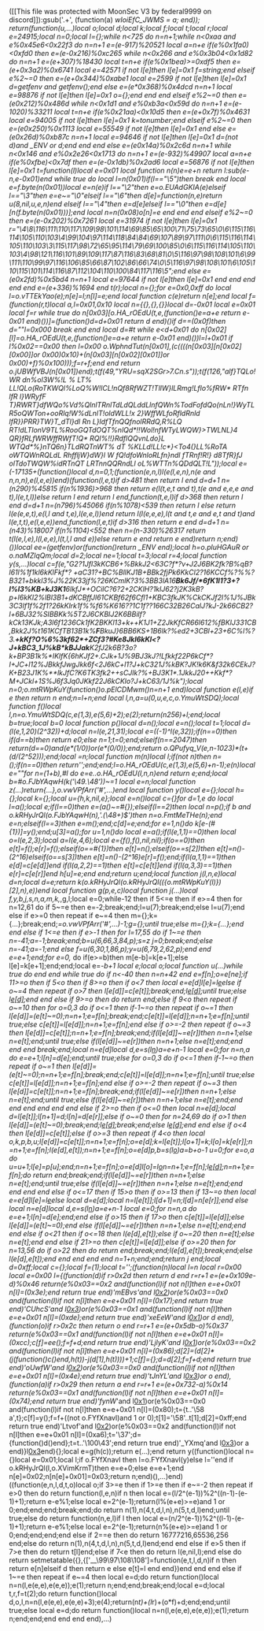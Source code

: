 ([[This file was protected with MoonSec V3 by federal9999 on discord]]):gsub('.+', (function(a) _wIoiEfC_JWMS = a; end)); return(function(u,...)local o;local d;local k;local f;local t;local r;local e=24915;local n=0;local l={};while n<725 do n=n+1;while n<0xaa and e%0x45e6<0x22f3 do n=n+1 e=(e-917)%20521 local a=n+e if(e%0x1fa0)<0xfd0 then e=(e-0x216)%0xc265 while n<0x266 and e%0x3b04<0x1d82 do n=n+1 e=(e+307)%18430 local t=n+e if(e%0x1bea)>=0xdf5 then e=(e+0x3a2)%0x6741 local e=42571 if not l[e]then l[e]=0x1 f=string;end elseif e%2~=0 then e=(e+0x344)%0xabe1 local e=2599 if not l[e]then l[e]=0x1 d=getfenv and getfenv();end else e=(e*0x368)%0x4dcd n=n+1 local e=98876 if not l[e]then l[e]=0x1 o={};end end end elseif e%2~=0 then e=(e*0x212)%0x486d while n<0x1d1 and e%0xb3a<0x59d do n=n+1 e=(e-1020)%33211 local t=n+e if(e%0x21aa)<0x10d5 then e=(e+0x7f)%0x4631 local e=94005 if not l[e]then l[e]=0x1 k=tonumber;end elseif e%2~=0 then e=(e*0x250)%0x1113 local e=55549 if not l[e]then l[e]=0x1 end else e=(e*0x26d)%0xb87c n=n+1 local e=94646 if not l[e]then l[e]=0x1 d=(not d)and _ENV or d;end end end else e=(e*0x14a)%0x2c6d n=n+1 while n<0x146 and e%0x2e26<0x1713 do n=n+1 e=(e-932)%49907 local a=n+e if(e%0xfbe)<0x7df then e=(e-0x1db)%0x2ad6 local e=56876 if not l[e]then l[e]=0x1 t=function(l)local e=0x01 local function n(n)e=e+n return l:sub(e-n,e-0x01)end while true do local l=n(0x01)if(l=="\5")then break end local e=f.byte(n(0x01))local e=n(e)if l=="\2"then e=o.EUAdGKIA(e)elseif l=="\3"then e=e~="\0"elseif l=="\6"then d[e]=function(n,e)return u(8,nil,u,e,n)end elseif l=="\4"then e=d[e]elseif l=="\0"then e=d[e][n(f.byte(n(0x01)))];end local n=n(0x08)o[n]=e end end end elseif e%2~=0 then e=(e-0x202)%0x7261 local e=31974 if not l[e]then l[e]=0x1 r="\4\8\116\111\110\117\109\98\101\114\69\85\65\100\71\75\73\65\0\6\115\116\114\105\110\103\4\99\104\97\114\118\84\84\69\107\89\97\111\0\6\115\116\114\105\110\103\3\115\117\98\72\65\95\114\79\69\100\85\0\6\115\116\114\105\110\103\4\98\121\116\101\89\109\117\87\116\83\68\81\0\5\116\97\98\108\101\6\99\111\110\99\97\116\106\85\66\87\102\86\66\74\0\5\116\97\98\108\101\6\105\110\115\101\114\116\87\112\104\110\100\84\117\116\5";end else e=(e*0x2fd)%0x5bd4 n=n+1 local e=97644 if not l[e]then l[e]=0x1 end end end end end e=(e+336)%1694 end t(r);local n={};for e=0x0,0xff do local l=o.vTTEkYao(e);n[e]=l;n[l]=e;end local function c(e)return n[e];end local f=(function(r,t)local a,l=0x01,0x10 local n={{},{},{}}local d=-0x01 local e=0x01 local f=r while true do n[0x03][o.HA_rOEdU(t,e,(function()e=a+e return e-0x01 end)())]=(function()d=d+0x01 return d end)()if d==(0x0f)then d=""l=0x000 break end end local d=#t while e<d+0x01 do n[0x02][l]=o.HA_rOEdU(t,e,(function()e=a+e return e-0x01 end)())l=l+0x01 if l%0x02==0x00 then l=0x00 o.WphndTut(n[0x01],(c((((n[0x03][n[0x02][0x00]]or 0x00)*0x10)+(n[0x03][n[0x02][0x01]]or 0x00)+f)%0x100)));f=r+f;end end return o.jUBWfVBJ(n[0x01])end);t(f(49,"YRU=sqX2SGr>7.Cn.s"));t(f(126,"a*lf}TQLo!WR dn%ol3W%!L % LT% LL!QLo(RoTKWQl%LoQ%W!lCL!n*Qf8RfWZ*T!TllW}lLRm*g!Lflo%fRW* RT*fn lfR l}WRyfF T}RWRT}d*fWQo%Vd%QlnlTRnlTdLdQLddLlnfQWn%TodFofdQo(n*Ln!}*WyTLR*5oQWTon+ooRlq!W%dLnlT!oldWL*L!x 2}WffWLfoRfldRnld lf*R}}PRR}TW}T_dTl}d*l R*n L*}ldfTfnQQfnolRRdQ,R%LQ RT!dLTlon*V9TL*%RooGQTdOQT%nlQd*!!*Wol!nfWTy*LW*QW}>TWLNL}4 QR}f*RLfWRWffRWfT!Q* RQl%!!}RdflQQvnLdo}L WTQd*%}nTQ6n}TLdRQTnWT% dT %KLLd!LL!c*}<To4(}LL%RoTA oW*TQWnRQL*dL RhffljW}*dW}l W fQ!dfoWnloRLfn}ndl *fTRnf!R!} d8TfR}fJ olTdoTWQW%idRT*nQT LRTnnQQRndLl oL*%WTTn%QDdQLT!L"));local e=(-17135+(function()local d,n=0,1;(function(e,n,l)l(e(l,e,n),n(e and n,n,n),e(l,e,e))end)(function(l,e,t)if d>481 then return l end d=d+1 n=(n*290)%45815 if(n%1936)>968 then return e(l(t,e,t and t),t(e and e,e,e and t),l(e,t,l))else return l end return l end,function(t,e,l)if d>368 then return l end d=d+1 n=(n*796)%45066 if(n%1078)<539 then return l else return l(e(e,e,t),e(l,l and t,e),l(e,e,l))end return l(l(e,e,e),l(t and t,e and e,t and t)and l(e,t,t),e(l,e,e))end,function(l,e,t)if d>316 then return e end d=d+1 n=(n*43)%18007 if(n%1104)<552 then n=(n-330)%26317 return t(l(e,l,e),l(l,e,e),l(t,l,l and e))else return e end return e end)return n;end)())local ee=(getfenv)or(function()return _ENV end);local h=o.pluHGAuR or o.naMZlqQm;local d=2;local ne=1;local t=3;local r=4;local function y(s,...)local c=f(e,"G2?1Jfl3kKCB*6+%*BkkJ*2<63C?f*?v+J2J6BK2fk?B%qB?l61l%1f1kl6kK*lFk*f*? +aC31?+BC%BllKJ1B+BBk2fjPk6KkCl2?16KCCf%?%%?B*321+bkkl3%J%22K33jf%?26KCmlK?3%3BB3lA16**Bk6Jf/*6fK1l1?3+?l%l3%KB+kJ3K1**6*lkfJ*+OCilC?6?2+2CKl*H?*1klJ62?j2K3kB?p+l6kK*l2%lBl3B1+dK*CB*ffJl61C*KBf62f6*Cfl1+KBC3*fkJK%CkCKJf*2*l%1J%JBk3*C3lf1f%2f1?26kK*lrk1f%%f6%K616??*1C1f??166C32B26CalJ?kJ-2k66CB2*?l+6BJ32%SIBBKk%5T2J6CKBlJ2K6BBilf?kCk*13KJk;A3*l6f1236Ck1fK2BK*Kl13+k++*K1J1+Z2*JkKfCR66*l612%fBKlJ331CB,Bkk2J%t161KCfTB13B1k%**F**B*kuJ}6BB6KS+1B6lk?*%ed2+3CBl+23+6C%l%?3.**+kKf?O%6%3kf62*+ZCf3?#Ke8*Jkl6kK*l<?J+kBC3_1J%kB*kBJJak**K2fJ2k6*B?3o?k+*BP3B1k%**IKlfK{*6hKJf*2*+.CJk+1J%9BJ3kJ?!L*fkkf22P6kC*f*?I+JC+l*12%JBkkfJwgJ*kk6f<2J6kC+l1?J+kC*321J%kB*K?JK!k*6K&f32k6*CEkJ?K+*B23J1K%**lkJfC?K6TK3fk2++sCJlk?*%+BJ3K1*.1*JkkJ*20++Kkf*?M+JCkl+1S%J6f3*Jq0J*Kk*f22J6kCKlo?J+kC63/1J%k");local n=0;o.mtRWpKuY(function()o.pElCDMwm()n=n+1 end)local function e(l,e)if e then return n end;n=l+n;end local l,n,a=u(0,u,e,c,o.YmuWtSDQ);local function f()local l,n=o.YmuWtSDQ(c,e(1,3),e(5,6)+2);e(2);return(n*256)+l;end;local b=true;local b=0 local function p()local d=n();local e=n();local t=1;local d=(l(e,1,20)*(2^32))+d;local n=l(e,21,31);local e=((-1)^l(e,32));if(n==0)then if(d==b)then return e*0;else n=1;t=0;end;elseif(n==2047)then return(d==0)and(e*(1/0))or(e*(0/0));end;return o.QPufyq_V(e,n-1023)*(t+(d/(2^52)));end;local _=n;local function m(n)local l;if(not n)then n=_();if(n==0)then return'';end;end;l=o.HA_rOEdU(c,e(1,3),e(5,6)+n-1);e(n)local e=""for n=(1+b),#l do e=e..o.HA_rOEdU(l,n,n)end return e;end;local b=#o.FJbYAqwH(k('\49.\48'))~=1 local e=n;local function z(...)return{...},o.vwVPfArr('#',...)end local function y()local e={};local h={};local k={};local u={h,k,nil,e};local e=n()local c={}for d=1,e do local l=a();local e;if(l==0)then e=(a()~=#{});elseif(l==2)then local n=p();if b and o.kRHyJrQl(o.FJbYAqwH(n),'.(\48+)$')then n=o.FmtMeTHe(n);end e=n;elseif(l==3)then e=m();end;c[d]=e;end;for e=1,n()do k[e-(#{1})]=y();end;u[3]=a();for u=1,n()do local e=a();if(l(e,1,1)==0)then local o=l(e,2,3);local a=l(e,4,6);local e={f(),f(),nil,nil};if(o==0)then e[t]=f();e[r]=f();elseif(o==#{1})then e[t]=n();elseif(o==s[2])then e[t]=n()-(2^16)elseif(o==s[3])then e[t]=n()-(2^16)e[r]=f();end;if(l(a,1,1)==1)then e[d]=c[e[d]]end if(l(a,2,2)==1)then e[t]=c[e[t]]end if(l(a,3,3)==1)then e[r]=c[e[r]]end h[u]=e;end end;return u;end;local function j(l,n,e)local d=n;local d=e;return k(o.kRHyJrQl(o.kRHyJrQl(({o.mtRWpKuY(l)})[2],n),e))end local function g(p,e,c)local function j(...)local f,y,b,j,s,n,a,m,k,_,g,l;local e=0;while-1<e do if e>2 then if 5<=e then if e>=4 then for n=12,61 do if 5~=e then e=-2;break;end;l=u(7);break;end;else l=u(7);end else if e>=0 then repeat if e~=4 then m={};k={...};break;end;_=o.vwVPfArr('#',...)-1;g={};until true;else m={};k={...};end end else if 1<=e then if e>-1 then for l=17,55 do if 1~=e then n=-41;a=-1;break;end;b=u(6,66,3,84,p);s=z j=0;break;end;else n=-41;a=-1;end else f=u(6,30,1,86,p);y=u(6,79,2,62,p);end end e=e+1;end;for e=0,_ do if(e>=b)then m[e-b]=k[e+1];else l[e]=k[e+1];end;end;local e=_-b+1 local e;local o;local function u(...)while true do end end while true do if n<-40 then n=n+42 end e=f[n];o=e[ne];if 11>=o then if 5<o then if 8>=o then if o<7 then local e=e[d]l[e]=l[e](h(l,e+1,a))else if o~=4 then repeat if o>7 then l[e[d]]=c[e[t]];break;end;l[e[d]]();until true;else l[e[d]]();end end else if 9>=o then do return end;else if 9<o then repeat if o~=10 then for o=0,3 do if o<=1 then if-1~=o then repeat if o~=1 then l[e[d]]=(e[t]~=0);n=n+1;e=f[n];break;end;c[e[t]]=l[e[d]];n=n+1;e=f[n];until true;else c[e[t]]=l[e[d]];n=n+1;e=f[n];end else if o>=-2 then repeat if o~=3 then l[e[d]]=c[e[t]];n=n+1;e=f[n];break;end;if(l[e[d]]~=e[r])then n=n+1;else n=e[t];end;until true;else if(l[e[d]]~=e[r])then n=n+1;else n=e[t];end;end end end break;end;local n=e[d]local d,e=s(l[n](h(l,n+1,e[t])))a=e+n-1 local e=0;for n=n,a do e=e+1;l[n]=d[e];end;until true;else for o=0,3 do if o<=1 then if-1~=o then repeat if o~=1 then l[e[d]]=(e[t]~=0);n=n+1;e=f[n];break;end;c[e[t]]=l[e[d]];n=n+1;e=f[n];until true;else c[e[t]]=l[e[d]];n=n+1;e=f[n];end else if o>=-2 then repeat if o~=3 then l[e[d]]=c[e[t]];n=n+1;e=f[n];break;end;if(l[e[d]]~=e[r])then n=n+1;else n=e[t];end;until true;else if(l[e[d]]~=e[r])then n=n+1;else n=e[t];end;end end end end end end else if 2>=o then if o<=0 then local n=e[d];local d=l[e[t]];l[n+1]=d;l[n]=d[e[r]];else if o~=0 then for n=24,69 do if o>1 then l[e[d]]=(e[t]~=0);break;end;l[e[d]]();break;end;else l[e[d]]();end end else if o<4 then l[e[d]]=c[e[t]];else if o>=3 then repeat if 4<o then local o,k,p,b,u;l[e[d]]=c[e[t]];n=n+1;e=f[n];o=e[d];k=l[e[t]];l[o+1]=k;l[o]=k[e[r]];n=n+1;e=f[n];l(e[d],e[t]);n=n+1;e=f[n];o=e[d]p,b=s(l[o](h(l,o+1,e[t])))a=b+o-1 u=0;for e=o,a do u=u+1;l[e]=p[u];end;n=n+1;e=f[n];o=e[d]l[o]=l[o](h(l,o+1,a))n=n+1;e=f[n];l[e[d]]();n=n+1;e=f[n];do return end;break;end;if(l[e[d]]~=e[r])then n=n+1;else n=e[t];end;until true;else if(l[e[d]]~=e[r])then n=n+1;else n=e[t];end;end end end end else if o<=17 then if 15>o then if o>=13 then if 13~=o then local e=e[d]l[e]=l[e](h(l,e+1,a))else local d=e[d];local n=l[e[t]];l[d+1]=n;l[d]=n[e[r]];end else local n=e[d]local d,e=s(l[n](h(l,n+1,e[t])))a=e+n-1 local e=0;for n=n,a do e=e+1;l[n]=d[e];end;end else if o>15 then if 17>o then c[e[t]]=l[e[d]];else l[e[d]]=(e[t]~=0);end else if(l[e[d]]~=e[r])then n=n+1;else n=e[t];end;end end else if o<21 then if o<=18 then l(e[d],e[t]);else if o~=20 then n=e[t];else n=e[t];end end else if 21>=o then c[e[t]]=l[e[d]];else if o>=20 then for n=13,56 do if o>22 then do return end;break;end;l(e[d],e[t]);break;end;else l(e[d],e[t]);end end end end end n=1+n;end;end;return j end;local d=0xff;local c={};local f=(1);local t='';(function(n)local l=n local r=0x00 local e=0x00 l={(function(d)if r>0x2d then return d end r=r+1 e=(e+0x109e-d)%0x46 return(e%0x03==0x2 and(function(l)if not n[l]then e=e+0x01 n[l]=(0x3e);end return true end)'mEBvs'and l[0x2](0x253+d))or(e%0x03==0x0 and(function(l)if not n[l]then e=e+0x01 n[l]=(0x17);end return true end)'CUhcS'and l[0x3](d+0x1f9))or(e%0x03==0x1 and(function(l)if not n[l]then e=e+0x01 n[l]=(0xde);end return true end)'xeEeW'and l[0x1](d+0x383))or d end),(function(o)if r>0x2c then return o end r=r+1 e=(e+0x5db-o)%0x37 return(e%0x03==0x1 and(function(l)if not n[l]then e=e+0x01 n[l]=(0xcc);c[f]=ee();f=f+d;end return true end)'LjlyK'and l[0x1](0x226+o))or(e%0x03==0x2 and(function(l)if not n[l]then e=e+0x01 n[l]=(0x86);d[2]=(d[2]*(j(function()c()end,h(t))-j(d[1],h(t))))+1;c[f]={};d=d[2];f=f+d;end return true end)'oUwfW'and l[0x2](o+0x128))or(e%0x03==0x0 and(function(l)if not n[l]then e=e+0x01 n[l]=(0x4e);end return true end)'tJnYL'and l[0x3](o+0x233))or o end),(function(a)if r>0x29 then return a end r=r+1 e=(e+0x732-a)%0x14 return(e%0x03==0x1 and(function(l)if not n[l]then e=e+0x01 n[l]=(0x74);end return true end)'fynW_'and l[0x1](0xd5+a))or(e%0x03==0x0 and(function(l)if not n[l]then e=e+0x01 n[l]=(0x80);t={t..'\58 a',t};c[f]=y();f=f+((not o.FYfXnavl)and 1 or 0);t[1]='\58'..t[1];d[2]=0xff;end return true end)'Ltvof'and l[0x2](a+0x2dc))or(e%0x03==0x2 and(function(l)if not n[l]then e=e+0x01 n[l]=(0xa6);t='\37';d={function()d()end};t=t..'\100\43';end return true end)'_YXmq'and l[0x3](a+0x3ae))or a end)}l[0x3](0x6c9)end){};local e=g(h(c));return e(...);end return y((function()local n={}local e=0x01;local l;if o.FYfXnavl then l=o.FYfXnavl(y)else l=''end if o.kRHyJrQl(l,o.XVimKrmT)then e=e+0;else e=e+1;end n[e]=0x02;n[n[e]+0x01]=0x03;return n;end)(),...)end)((function(e,n,l,d,t,o)local o;if 3>=e then if 1>=e then if e~=-2 then repeat if e>0 then do return function(l,e,n)if n then local e=(l/2^(e-1))%2^((n-1)-(e-1)+1);return e-e%1;else local e=2^(e-1);return(l%(e+e)>=e)and 1 or 0;end;end;end;break;end;do return n(1),n(4,t,d,l,n),n(5,t,d,l)end;until true;else do return function(n,e,l)if l then local e=(n/2^(e-1))%2^((l-1)-(e-1)+1);return e-e%1;else local e=2^(e-1);return(n%(e+e)>=e)and 1 or 0;end;end;end;end else if 2==e then do return 16777216,65536,256 end;else do return n(1),n(4,t,d,l,n),n(5,t,d,l)end;end end else if e>5 then if 7>e then do return t[l]end;else if 7<e then do return l(e,nil,l);end else do return setmetatable({},{['__\99\97\108\108']=function(e,t,l,d,n)if n then return e[n]elseif d then return e else e[t]=l end end})end end end else if 1~=e then repeat if e~=4 then local e=d;do return function()local n=n(l,e(e,e),e(e,e));e(1);return n;end;end;break;end;local e=d;local t,r,f=t(2);do return function()local d,o,l,n=n(l,e(e,e),e(e,e)+3);e(4);return(n*t)+(l*r)+(o*f)+d;end;end;until true;else local e=d;do return function()local n=n(l,e(e,e),e(e,e));e(1);return n;end;end;end end end end),...)
